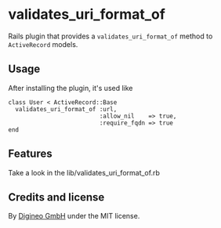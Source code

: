 # validates\_uri\_format\_of

Rails plugin that provides a `validates_uri_format_of` method to `ActiveRecord` models.

## Usage

After installing the plugin, it's used like

    class User < ActiveRecord::Base
      validates_uri_format_of :url,
                              :allow_nil    => true,
                              :require_fqdn => true
    end


## Features

Take a look in the lib/validates_uri_format_of.rb

## Credits and license

By [Digineo GmbH](http://www.digineo.de/) under the MIT license.
